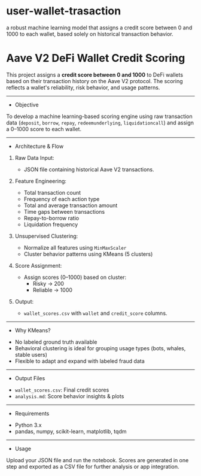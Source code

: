 # user-wallet-trasaction
 a robust machine learning model that assigns a credit score between 0 and 1000 to each wallet, based solely on historical transaction behavior. 
# Aave V2 DeFi Wallet Credit Scoring

This project assigns a **credit score between 0 and 1000** to DeFi wallets based on their transaction history on the Aave V2 protocol. The scoring reflects a wallet's reliability, risk behavior, and usage patterns.

---

* Objective

To develop a machine learning-based scoring engine using raw transaction data (`deposit`, `borrow`, `repay`, `redeemunderlying`, `liquidationcall`) and assign a 0–1000 score to each wallet.

---

 * Architecture & Flow

1. Raw Data Input:
   - JSON file containing historical Aave V2 transactions.

2. Feature Engineering:
   - Total transaction count
   - Frequency of each action type
   - Total and average transaction amount
   - Time gaps between transactions
   - Repay-to-borrow ratio
   - Liquidation frequency

3. Unsupervised Clustering:
   - Normalize all features using `MinMaxScaler`
   - Cluster behavior patterns using KMeans (5 clusters)

4. Score Assignment:
   - Assign scores (0–1000) based on cluster:
     - Risky → 200
     - Reliable → 1000

5. Output:
   - `wallet_scores.csv` with `wallet` and `credit_score` columns.
---
* Why KMeans?

- No labeled ground truth available
- Behavioral clustering is ideal for grouping usage types (bots, whales, stable users)
- Flexible to adapt and expand with labeled fraud data

---

* Output Files

- `wallet_scores.csv`: Final credit scores
- `analysis.md`: Score behavior insights & plots

---

* Requirements

- Python 3.x
- pandas, numpy, scikit-learn, matplotlib, tqdm

---

* Usage

Upload your JSON file and run the notebook. Scores are generated in one step and exported as a CSV file for further analysis or app integration.
